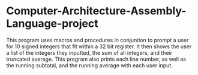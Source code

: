 # Computer-Architecture-Assembly-Language-project


This program uses macros and procedures in conjuntion to prompt a user for 10 signed integers that fit within a 32 bit register.
It then shows the user a list of the integers they inputted, the sum of all integers, and their truncated average.
This program also prints each line number, as well as the running subtotal, and the running average with each user input.
